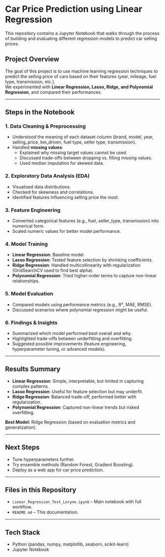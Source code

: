 # Car Price Prediction using Linear Regression

This repository contains a Jupyter Notebook that walks through the process of building and evaluating different regression models to predict car selling prices.  

## Project Overview
The goal of this project is to use machine learning regression techniques to predict the selling price of cars based on their features (year, mileage, fuel type, transmission, etc.).  
We experimented with **Linear Regression, Lasso, Ridge, and Polynomial Regression**, and compared their performances.

---

## Steps in the Notebook

### 1. Data Cleaning & Preprocessing
- Understood the meaning of each dataset column (brand, model, year, selling_price, km_driven, fuel type, seller type, transmission).
- Handled **missing values**:
  - Explained why missing target values cannot be used.
  - Discussed trade-offs between dropping vs. filling missing values.
  - Used median imputation for skewed data.

### 2. Exploratory Data Analysis (EDA)
- Visualized data distributions.
- Checked for skewness and correlations.
- Identified features influencing selling price the most.

### 3. Feature Engineering
- Converted categorical features (e.g., fuel, seller_type, transmission) into numerical form.
- Scaled numeric values for better model performance.

### 4. Model Training
- **Linear Regression**: Baseline model.
- **Lasso Regression**: Tested feature selection by shrinking coefficients.
- **Ridge Regression**: Handled multicollinearity with regularization (GridSearchCV used to find best alpha).
- **Polynomial Regression**: Tried higher-order terms to capture non-linear relationships.

### 5. Model Evaluation
- Compared models using performance metrics (e.g., R², MAE, RMSE).
- Discussed scenarios where polynomial regression might be useful.

### 6. Findings & Insights
- Summarized which model performed best overall and why.
- Highlighted trade-offs between underfitting and overfitting.
- Suggested possible improvements (feature engineering, hyperparameter tuning, or advanced models).

---

## Results Summary
- **Linear Regression**: Simple, interpretable, but limited in capturing complex patterns.  
- **Lasso Regression**: Useful for feature selection but may underfit.  
- **Ridge Regression**: Balanced trade-off, performed better with regularization.  
- **Polynomial Regression**: Captured non-linear trends but risked overfitting.  

**Best Model:** Ridge Regression (based on evaluation metrics and generalization).  

---

## Next Steps
- Tune hyperparameters further.
- Try ensemble methods (Random Forest, Gradient Boosting).
- Deploy as a web app for car price prediction.

---

## Files in this Repository
- `Linear_Regression_Test_Loryne.ipynb` – Main notebook with full workflow.
- `README.md` – This documentation.

---

## Tech Stack
- Python (pandas, numpy, matplotlib, seaborn, scikit-learn)
- Jupyter Notebook
